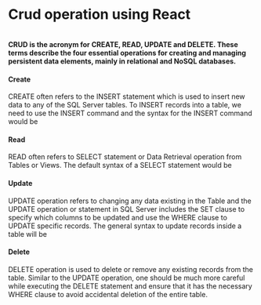 <h1> Crud operation using React</h1><br>
<b>CRUD is the acronym for CREATE, READ, UPDATE and DELETE. These terms describe the four essential operations for creating and managing persistent data elements, mainly in relational and NoSQL databases.</b>
<h4>Create</h4>
<p>CREATE often refers to the INSERT statement which is used to insert new data to any of the SQL Server tables. To INSERT records into a table, we need to use the INSERT command and the syntax for the INSERT command would be</p>
<h4>Read</h4>
<p>READ often refers to SELECT statement or Data Retrieval operation from Tables or Views. The default syntax of a SELECT statement would be</p>
<h4>Update</h4>
<p>UPDATE operation refers to changing any data existing in the Table and the UPDATE operation or statement in SQL Server includes the SET clause to specify which columns to be updated and use the WHERE clause to UPDATE specific records. The general syntax to update records inside a table will be</p>
<h4> Delete</h4>
<p> DELETE operation is used to delete or remove any existing records from the table. Similar to the UPDATE operation, one should be much more careful while executing the DELETE statement and ensure that it has the necessary WHERE clause to avoid accidental deletion of the entire table. </p>
